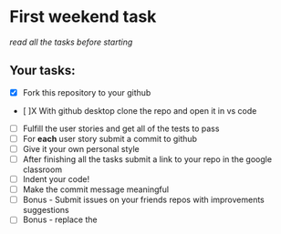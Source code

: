 # First weekend task

_read all the tasks before starting_

## Your tasks:

- [X] Fork this repository to your github
- [ ]X With github desktop clone the repo and open it in vs code
- [ ] Fulfill the user stories and get all of the tests to pass
- [ ] For <strong>each</strong> user story submit a commit to github
- [ ] Give it your own personal style
- [ ] After finishing all the tasks submit a link to your repo in the google classroom
- [ ] Indent your code!
- [ ] Make the commit message meaningful
- [ ] Bonus - Submit issues on your friends repos with improvements suggestions
- [ ] Bonus - replace the <script> tag with local version of the tests files instead of the url vesrion provided
- [ ] Bonus - deploy your project to github pages
- [ ] Bonus - add local img to your repo and add it to your website

Use HTML and CSS to complete this project. Happy coding!
<!-- 
User Story #1: I can see a main element with a corresponding id="main-doc", which contains the page's main content (technical documentation). -->

<!-- User Story #2: Within the #main-doc element, I can see several section elements, each with a class of main-section. There should be a minimum of 5. -->

<!-- User Story #3: The first element within each .main-section should be a header element which contains text that describes the topic of that section. -->

<!-- User Story #4: Each section element with the class of main-section should also have an id that corresponds with the text of each header contained within it. Any spaces should be replaced with underscores (e.g. The section that contains the header "JavaScript and Java" should have a corresponding id="JavaScript_and_Java"). -->

<!-- User Story #5: The .main-section elements should contain at least 10 p elements total (not each). -->

<!-- User Story #6: The .main-section elements should contain at least 5 code elements total (not each). -->

<!-- User Story #7: The .main-section elements should contain at least 5 li items total (not each). -->

<!-- User Story #8: I can see a nav element with a corresponding id="navbar". -->

<!-- User Story #9: The navbar element should contain one header element which contains text that describes the topic of the technical documentation. -->

User Story #10: Additionally, the navbar should contain link (a) elements with the class of nav-link. There should be one for every element with the class main-section.

User Story #11: The header element in the navbar must come before any link (a) elements in the navbar.

User Story #12: Each element with the class of nav-link should contain text that corresponds to the header text within each section (e.g. if you have a "Hello world" section/header, your navbar should have an element which contains the text "Hello world").

User Story #13: When I click on a navbar element, the page should navigate to the corresponding section of the main-doc element (e.g. If I click on a nav-link element that contains the text "Hello world", the page navigates to a section element that has that id and contains the corresponding header.

User Story #14: On regular sized devices (laptops, desktops), the element with id="navbar" should be shown on the left side of the screen and should always be visible to the user.

User Story #15: My Technical Documentation page should use at least one media query.
